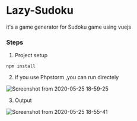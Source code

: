 # Lazy-Sudoku
it's a game generator for Sudoku game using vuejs  

### Steps
1. Project setup
```
npm install
```

2. if you use Phpstorm ,you can run directely  

![Screenshot from 2020-05-25 18-59-25](https://user-images.githubusercontent.com/51762779/82835041-c38b1880-9eba-11ea-926d-3d8113c4423d.png)

3. Output 

![Screenshot from 2020-05-25 18-55-41](https://user-images.githubusercontent.com/51762779/82834950-89217b80-9eba-11ea-8ded-fe4d6021360f.png)


